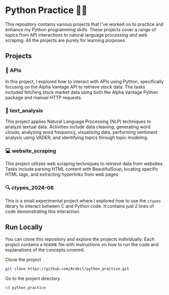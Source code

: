 # Python Practice 🐍📂

This repository contains various projects that I've worked on to practice and enhance my Python programming skills. These projects cover a range of topics from API interactions to natural language processing and web scraping. All the projects are purely for learning purposes.

## Projects

### 🚀 APIs 
In this project, I explored how to interact with APIs using Python, specifically focusing on the Alpha Vantage API to retrieve stock data. The tasks included fetching stock market data using both the Alpha Vantage Python package and manual HTTP requests.

### 📜 text_analysis
This project applies Natural Language Processing (NLP) techniques to analyze textual data. Activities include data cleaning, generating word clouds, analyzing word frequency, visualizing data, performing sentiment analysis using VADER, and identifying topics through topic modeling.

### 💻 website_scraping
This project utilizes web scraping techniques to retrieve data from websites. Tasks include parsing HTML content with BeautifulSoup, locating specific HTML tags, and extracting hyperlinks from web pages.

### 🔍 ctypes_2024-06
This is a small experimental project where I explored how to use the `ctypes` library to interact between C and Python code. It contains just 2 lines of code demonstrating this interaction.

## Run Locally
You can clone this repository and explore the projects individually. Each project contains a `README` file with instructions on how to run the code and explanations of the concepts covered.

Clone the project

```bash
git clone https://github.com/Arebil/python_practice.git
```

Go to the project directory

```bash
cd python_practice
```
